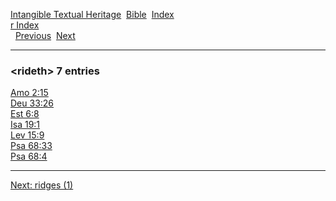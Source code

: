 [Intangible Textual Heritage](../../index)  [Bible](../index) 
[Index](index)   
[r Index](_r_)  
  [Previous](c09535)  [Next](c09537) 

------------------------------------------------------------------------

### &lt;rideth&gt; 7 entries

[Amo 2:15](../kjv/amo002.htm#015)  
[Deu 33:26](../kjv/deu033.htm#026)  
[Est 6:8](../kjv/est006.htm#008)  
[Isa 19:1](../kjv/isa019.htm#001)  
[Lev 15:9](../kjv/lev015.htm#009)  
[Psa 68:33](../kjv/psa068.htm#033)  
[Psa 68:4](../kjv/psa068.htm#004)  

------------------------------------------------------------------------

[Next: ridges (1)](c09537)
